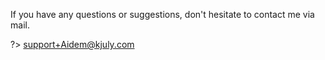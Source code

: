 If you have any questions or suggestions, don't hesitate to contact me via mail.

?> support+Aidem@kjuly.com
